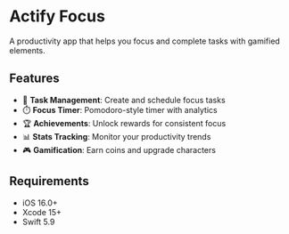 # Actify Focus

A productivity app that helps you focus and complete tasks with gamified elements.

## Features

- 🎯 **Task Management**: Create and schedule focus tasks
- ⏱️ **Focus Timer**: Pomodoro-style timer with analytics
- 🏆 **Achievements**: Unlock rewards for consistent focus
- 📊 **Stats Tracking**: Monitor your productivity trends
- 🎮 **Gamification**: Earn coins and upgrade characters

## Requirements

- iOS 16.0+
- Xcode 15+
- Swift 5.9


